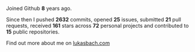 Joined Github **8** years ago.

Since then I pushed **2632** commits, opened **25** issues, submitted **21** pull requests, received **161** stars across **72** personal projects and contributed to **15** public repositories.

Find out more about me on [lukasbach.com](https://lukasbach.com)
